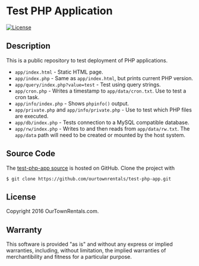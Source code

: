 # Test PHP Application

[![License](https://img.shields.io/badge/©-2016_OurTownRentals.com-blue.svg)](./LICENSE.txt)

## Description

This is a public repository to test deployment of PHP applications.

- `app/index.html` - Static HTML page.
- `app/index.php` - Same as `app/index.html`, but prints current PHP version.
- `app/query/index.php?value=test` - Test using query strings.
- `app/cron.php` - Writes a timestamp to `app/data/cron.txt`.
  Use to test a cron task.
- `app/info/index.php` - Shows `phpinfo()` output.
- `app/private.php` and `app/info/private.php` - Use to test which
  PHP files are executed.
- `app/db/index.php` - Tests connection to a MySQL compatible database.
- `app/rw/index.php` - Writes to and then reads from `app/data/rw.txt`.
  The `app/data` path will need to be created or mounted by the host system.

## Source Code

The [test-php-app source] is hosted on GitHub.
Clone the project with

```
$ git clone https://github.com/ourtownrentals/test-php-app.git
```

[test-php-app source]: https://github.com/ourtownrentals/test-php-app

## License

Copyright 2016 OurTownRentals.com.

## Warranty

This software is provided "as is" and without any express or
implied warranties, including, without limitation, the implied
warranties of merchantibility and fitness for a particular
purpose.
